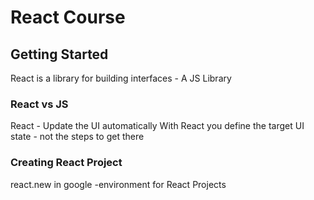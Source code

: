 # React Course

## Getting Started

React is a library for building interfaces - A JS Library

### React vs JS

React - Update the UI automatically
With React you define the target UI state - not the steps to get there

### Creating React Project

react.new in google -environment for React Projects
<!--stackedit_data:
eyJoaXN0b3J5IjpbLTY4NTA0OTkyNywtMTcyMTA1NTUyMCwtNj
I4Mzc5MDI2LC05OTQ2ODAyNDZdfQ==
-->